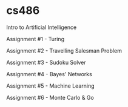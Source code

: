 # cs486
Intro to Artificial Intelligence

Assignment #1 - Turing 

Assignment #2 - Travelling Salesman Problem

Assignment #3 - Sudoku Solver

Assignment #4 - Bayes' Networks

Assignment #5 - Machine Learning

Assignment #6 - Monte Carlo & Go